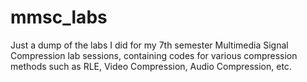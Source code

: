 # mmsc_labs
Just a dump of the labs I did for my 7th semester Multimedia Signal Compression lab sessions, containing codes for various compression methods such as RLE, Video Compression, Audio Compression, etc.
